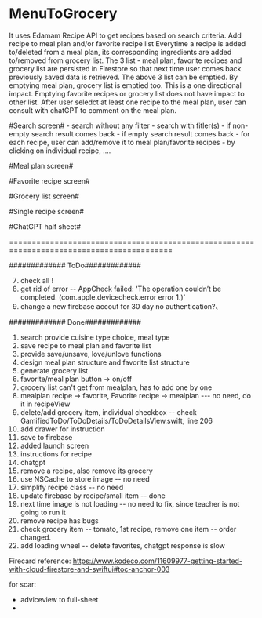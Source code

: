 # MenuToGrocery

It uses Edamam Recipe API to get recipes based on search criteria.
Add recipe to meal plan and/or favorite recipe list
Everytime a recipe is added to/deleted from a meal plan, its corresponding ingredients are added to/removed from grocery list. 
The 3 list - meal plan, favorite recipes and grocery list are persisted in Firestore so that next time user comes back previously saved data is retrieved.
The above 3 list can be emptied.  By emptying meal plan, grocery list is emptied too.  This is a one directional impact.  Emptying favorite recipes or grocery list does not have impact to other list.
After user seledct at least one recipe to the meal plan, user can consult with chatGPT to comment on the meal plan.

#Search screen#
     - search without any filter
     - search with fitler(s)
     - if non-empty search result comes back
     - if empty search result comes back
     - for each recipe, user can add/remove it to meal plan/favorite recipes
     - by clicking on individual recipe, ....

#Meal plan screen#

#Favorite recipe screen#

#Grocery list screen#
     
#Single recipe screen#

#ChatGPT half sheet#




==========================================================================================

#############
ToDo#############

7. check all ! 
18. get rid of error -- AppCheck failed: 'The operation couldn’t be completed. (com.apple.devicecheck.error error 1.)'
20. change a new firebase accout for 30 day no authentication?、



#############
Done#############
1. search provide cuisine type choice, meal type
2. save recipe to meal plan and favorite list
0. provide save/unsave, love/unlove functions 
1. design meal plan structure and favorite list structure
3. generate grocery list
8. favorite/meal plan button -> on/off
9. grocery list can't get from mealplan, has to add one by one
10. mealplan recipe -> favorite,  Favorite recipe -> mealplan --- no need, do it in recipeView
11. delete/add grocery item, individual checkbox  -- check GamifiedToDo/ToDoDetails/ToDoDetailsView.swift, line 206
15. add drawer for instruction
4. save to firebase
6. added launch screen
12. instructions for recipe
17. chatgpt
21. remove a recipe, also remove its grocery
5. use NSCache to store image   -- no need
13. simplify recipe class  -- no need
14. update firebase by recipe/small item  -- done
19. next time image is not loading  -- no need to fix, since teacher is not going to run it
21. remove recipe has bugs
22. check grocery item -- tomato, 1st recipe, remove one item -- order changed. 
16. add loading wheel -- delete favorites, chatgpt response is slow


Firecard reference: https://www.kodeco.com/11609977-getting-started-with-cloud-firestore-and-swiftui#toc-anchor-003

for scar:
- adviceview to full-sheet
- 

